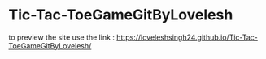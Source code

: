 # Tic-Tac-ToeGameGitByLovelesh
to preview the site use the link :
https://loveleshsingh24.github.io/Tic-Tac-ToeGameGitByLovelesh/
